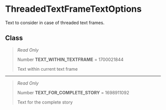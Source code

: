 # ThreadedTextFrameTextOptions
Text to consider in case of threaded text frames.

## Class
> *Read Only* 
> 
> Number **TEXT_WITHIN_TEXTFRAME** = 1700021844
> 
> Text within current text frame
*** 
> *Read Only* 
> 
> Number **TEXT_FOR_COMPLETE_STORY** = 1698911092
> 
> Text for the complete story

